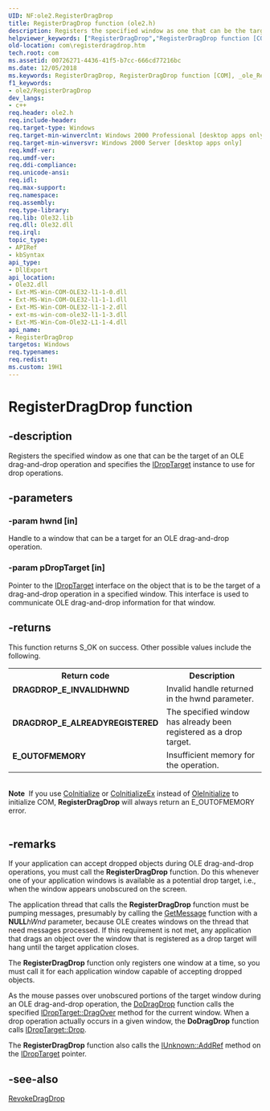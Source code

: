 ```yaml
---
UID: NF:ole2.RegisterDragDrop
title: RegisterDragDrop function (ole2.h)
description: Registers the specified window as one that can be the target of an OLE drag-and-drop operation and specifies the IDropTarget instance to use for drop operations.
helpviewer_keywords: ["RegisterDragDrop","RegisterDragDrop function [COM]","_ole_RegisterDragDrop","com.registerdragdrop","ole2/RegisterDragDrop"]
old-location: com\registerdragdrop.htm
tech.root: com
ms.assetid: 00726271-4436-41f5-b7cc-666cd77216bc
ms.date: 12/05/2018
ms.keywords: RegisterDragDrop, RegisterDragDrop function [COM], _ole_RegisterDragDrop, com.registerdragdrop, ole2/RegisterDragDrop
f1_keywords:
- ole2/RegisterDragDrop
dev_langs:
- c++
req.header: ole2.h
req.include-header: 
req.target-type: Windows
req.target-min-winverclnt: Windows 2000 Professional [desktop apps only]
req.target-min-winversvr: Windows 2000 Server [desktop apps only]
req.kmdf-ver: 
req.umdf-ver: 
req.ddi-compliance: 
req.unicode-ansi: 
req.idl: 
req.max-support: 
req.namespace: 
req.assembly: 
req.type-library: 
req.lib: Ole32.lib
req.dll: Ole32.dll
req.irql: 
topic_type:
- APIRef
- kbSyntax
api_type:
- DllExport
api_location:
- Ole32.dll
- Ext-MS-Win-COM-OLE32-l1-1-0.dll
- Ext-MS-Win-COM-OLE32-l1-1-1.dll
- Ext-MS-Win-COM-OLE32-l1-1-2.dll
- ext-ms-win-com-ole32-l1-1-3.dll
- Ext-MS-Win-Com-Ole32-L1-1-4.dll
api_name:
- RegisterDragDrop
targetos: Windows
req.typenames: 
req.redist: 
ms.custom: 19H1
---
```


# RegisterDragDrop function


## -description


Registers the specified window as one that can be the target of an OLE drag-and-drop operation and specifies the <a href="https://docs.microsoft.com/windows/desktop/api/oleidl/nn-oleidl-idroptarget">IDropTarget</a> instance to use for drop operations.




## -parameters




### -param hwnd [in]

Handle to a window that can be a target for an OLE drag-and-drop operation.


### -param pDropTarget [in]

Pointer to the <a href="https://docs.microsoft.com/windows/desktop/api/oleidl/nn-oleidl-idroptarget">IDropTarget</a> interface on the object that is to be the target of a drag-and-drop operation in a specified window. This interface is used to communicate OLE drag-and-drop information for that window.


## -returns



This function returns S_OK on success. Other possible values include the following.

<table>
<tr>
<th>Return code</th>
<th>Description</th>
</tr>
<tr>
<td width="40%">
<dl>
<dt><b>DRAGDROP_E_INVALIDHWND</b></dt>
</dl>
</td>
<td width="60%">
Invalid handle returned in the hwnd parameter.

</td>
</tr>
<tr>
<td width="40%">
<dl>
<dt><b>DRAGDROP_E_ALREADYREGISTERED</b></dt>
</dl>
</td>
<td width="60%">
The specified window has already been registered as a drop target.

</td>
</tr>
<tr>
<td width="40%">
<dl>
<dt><b>E_OUTOFMEMORY</b></dt>
</dl>
</td>
<td width="60%">
Insufficient memory for the operation.

</td>
</tr>
</table>
 

<div class="alert"><b>Note</b>  If you use <a href="https://docs.microsoft.com/windows/desktop/api/objbase/nf-objbase-coinitialize">CoInitialize</a> or <a href="https://docs.microsoft.com/windows/desktop/api/combaseapi/nf-combaseapi-coinitializeex">CoInitializeEx</a> instead of <a href="https://docs.microsoft.com/windows/desktop/api/ole2/nf-ole2-oleinitialize">OleInitialize</a> to initialize COM, <b>RegisterDragDrop</b> will always return an E_OUTOFMEMORY error.</div>
<div> </div>



## -remarks



If your application can accept dropped objects during OLE drag-and-drop operations, you must call the <b>RegisterDragDrop</b> function. Do this whenever one of your application windows is available as a potential drop target, i.e., when the window appears unobscured on the screen.

The application thread that calls the <b>RegisterDragDrop</b> function must be pumping messages, presumably by calling the <a href="https://docs.microsoft.com/previous-versions/windows/desktop/fax/-mfax-faxaccountincomingarchive-getmessage-vb">GetMessage</a> function with a <b>NULL</b><i>hWnd</i> parameter, because OLE creates windows on the thread that need messages processed. If this requirement is not met, any application that drags an object over the window that is registered as a drop target will hang until the target application closes.

The <b>RegisterDragDrop</b> function only registers one window at a time, so you must call it for each application window capable of accepting dropped objects.

As the mouse passes over unobscured portions of the target window during an OLE drag-and-drop operation, the <a href="https://docs.microsoft.com/windows/desktop/api/ole2/nf-ole2-dodragdrop">DoDragDrop</a> function calls the specified <a href="https://docs.microsoft.com/windows/desktop/api/oleidl/nf-oleidl-idroptarget-dragover">IDropTarget::DragOver</a> method for the current window. When a drop operation actually occurs in a given window, the <b>DoDragDrop</b> function calls <a href="https://docs.microsoft.com/windows/desktop/api/oleidl/nf-oleidl-idroptarget-drop">IDropTarget::Drop</a>.

The <b>RegisterDragDrop</b> function also calls the <a href="https://docs.microsoft.com/windows/desktop/api/unknwn/nf-unknwn-iunknown-addref">IUnknown::AddRef</a> method on the <a href="https://docs.microsoft.com/windows/desktop/api/oleidl/nn-oleidl-idroptarget">IDropTarget</a> pointer.




## -see-also




<a href="https://docs.microsoft.com/windows/desktop/api/ole2/nf-ole2-revokedragdrop">RevokeDragDrop</a>
 

 

